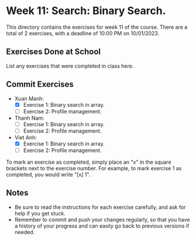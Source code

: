 # Week 11: Search: Binary Search.

This directory contains the exercises for week 11 of the course. There are a total of 2 exercises, with a deadline of 10:00 PM on 10/01/2023.

## Exercises Done at School

List any exercises that were completed in class here.

## Commit Exercises

- Xuan Manh:
  - [x] Exercise 1: Binary search in array.
  - [ ] Exercise 2: Profile management.
- Thanh Nam:
  - [ ] Exercise 1: Binary search in array.
  - [ ] Exercise 2: Profile management.
- Viet Anh:
  - [x] Exercise 1: Binary search in array.
  - [ ] Exercise 2: Profile management.

To mark an exercise as completed, simply place an "x" in the square brackets next to the exercise number. For example, to mark exercise 1 as completed, you would write "[x] 1".

## Notes

- Be sure to read the instructions for each exercise carefully, and ask for help if you get stuck.
- Remember to commit and push your changes regularly, so that you have a history of your progress and can easily go back to previous versions if needed.

